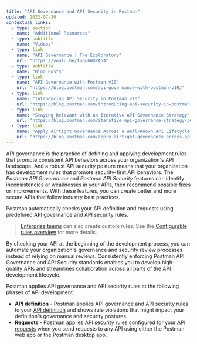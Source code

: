 ```yaml
---
title: "API Governance and API Security in Postman"
updated: 2022-07-20
contextual_links:
  - type: section
    name: "Additional Resources"
  - type: subtitle
    name: "Videos"
  - type: link
    name: "API Governance | The Exploratory"
    url: "https://youtu.be/fuquGWdYAGA"
  - type: subtitle
    name: "Blog Posts"
  - type: link
    name: "API Governance with Postman v10"
    url: "https://blog.postman.com/api-governance-with-postman-v10/"
  - type: link
    name: "Introducing API Security in Postman v10"
    url: "https://blog.postman.com/introducing-api-security-in-postman-v10/"
  - type: link
    name: "Staying Relevant with an Iterative API Governance Strategy"
    url: "https://blog.postman.com/iterative-api-governance-strategy-postman/"
  - type: link
    name: "Apply Airtight Governance Across a Well-Known API Lifecycle"
    url: "https://blog.postman.com/apply-airtight-governance-across-api-lifecycle/"
---
```


API governance is the practice of defining and applying development rules that promote consistent API behaviors across your organization's API landscape. And a robust API security posture means that your organization has development rules that promote security-first API behaviors. The _Postman API Governance_ and _Postman API Security_ features can identify inconsistencies or weaknesses in your APIs, then recommend possible fixes or improvements. With these features, you can create better and more secure APIs that follow industry best practices.

Postman automatically checks your API definition and requests using predefined API governance and API security rules.

> [Enterprise teams](https://www.postman.com/pricing/) can also create custom rules. See the [Configurable rules overview](/docs/api-governance/configurable-rules/configurable-rules-overview/) for more details.

By checking your API at the beginning of the development process, you can automate your organization's governance and security review processes instead of relying on manual reviews. Consistently enforcing Postman API Governance and API Security standards enables you to develop high-quality APIs and streamlines collaboration across all parts of the API development lifecycle.

Postman applies API governance and API security rules at the following phases of API development:

* **API definition** - Postman applies API governance and API security rules to your [API definition](/docs/api-governance/api-definition/api-definition-warnings/) and shows rule violations that might impact your definition's governance and security postures.
* **Requests** - Postman applies API security rules configured for your [API requests](/docs/api-governance/api-testing/api-testing-warnings/) when you send requests to any API using either the Postman web app or the Postman desktop app.
